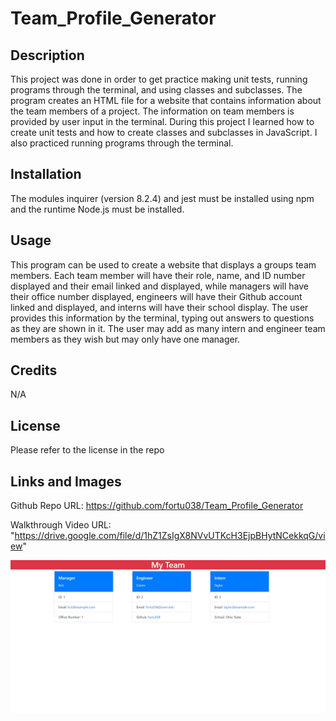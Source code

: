 # Team_Profile_Generator

## Description

This project was done in order to get practice making unit tests, running programs through the terminal, and using classes and subclasses. The program creates an HTML file for a website that contains information about the team members of a project. The information on team members is provided by user input in the terminal. During this project I learned how to create unit tests and how to create classes and subclasses in JavaScript. I also practiced running programs through the terminal.

## Installation

The modules inquirer (version 8.2.4) and jest must be installed using npm and the runtime Node.js must be installed.

## Usage

This program can be used to create a website that displays a groups team members. Each team member will have their role, name, and ID number displayed and their email linked and displayed, while managers will have their office number displayed, engineers will have their Github account linked and displayed, and interns will have their school display. The user provides this information by the terminal, typing out answers to questions as they are shown in it. The user may add as many intern and engineer team members as they wish but may only have one manager.

## Credits

N/A

## License

Please refer to the license in the repo

## Links and Images

Github Repo URL: https://github.com/fortu038/Team_Profile_Generator

Walkthrough Video URL: "https://drive.google.com/file/d/1hZ1ZsIgX8NVvUTKcH3EjpBHytNCekkqG/view"

![A screenshot of a created webpage](./assets/images/team-profile-screenshot.jpg)
